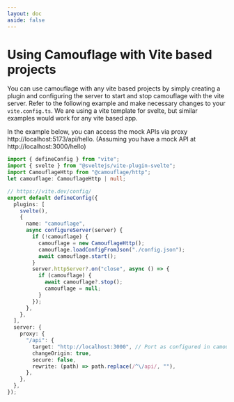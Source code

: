 ```yaml
---
layout: doc
aside: false
---
```


# Using Camouflage with Vite based projects

You can use camouflage with any vite based projects by simply creating a plugin and configuring the server to start and stop camouflage with the vite server. Refer to the following example and make necessary changes to your `vite.config.ts`. We are using a vite template for svelte, but similar examples would work for any vite based app.

In the example below, you can access the mock APIs via proxy http://localhost:5173/api/hello. (Assuming you have a mock API at http://localhost:3000/hello)

```ts
import { defineConfig } from "vite";
import { svelte } from "@sveltejs/vite-plugin-svelte";
import CamouflageHttp from "@camouflage/http";
let camouflage: CamouflageHttp | null;

// https://vite.dev/config/
export default defineConfig({
  plugins: [
    svelte(),
    {
      name: "camouflage",
      async configureServer(server) {
        if (!camouflage) {
          camouflage = new CamouflageHttp();
          camouflage.loadConfigFromJson("./config.json");
          await camouflage.start();
        }
        server.httpServer?.on("close", async () => {
          if (camouflage) {
            await camouflage?.stop();
            camouflage = null;
          }
        });
      },
    },
  ],
  server: {
    proxy: {
      "/api": {
        target: "http://localhost:3000", // Port as configured in camouflage config.json
        changeOrigin: true,
        secure: false,
        rewrite: (path) => path.replace(/^\/api/, ""),
      },
    },
  },
});
```
